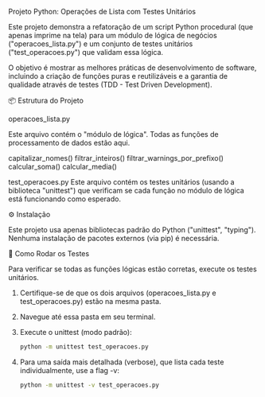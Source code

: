 Projeto Python: Operações de Lista com Testes Unitários

Este projeto demonstra a refatoração de um script Python procedural (que apenas imprime na tela) para um módulo de lógica de negócios ("operacoes_lista.py") e um conjunto de testes unitários ("test_operacoes.py") que validam essa lógica.

O objetivo é mostrar as melhores práticas de desenvolvimento de software, incluindo a criação de funções puras e reutilizáveis e a garantia de qualidade através de testes (TDD - Test Driven Development).

📦 Estrutura do Projeto

operacoes_lista.py

  Este arquivo contém o "módulo de lógica". Todas as funções de processamento de dados estão aqui.
  
capitalizar_nomes()
filtrar_inteiros()
filtrar_warnings_por_prefixo()
calcular_soma()
calcular_media()

test_operacoes.py
  Este arquivo contém os testes unitários (usando a biblioteca "unittest") que verificam se cada função no módulo de lógica está funcionando como esperado.

⚙️ Instalação

Este projeto usa apenas bibliotecas padrão do Python ("unittest", "typing"). Nenhuma instalação de pacotes externos (via pip) é necessária.

🧪 Como Rodar os Testes

Para verificar se todas as funções lógicas estão corretas, execute os testes unitários.

1.  Certifique-se de que os dois arquivos (operacoes_lista.py e test_operacoes.py) estão na mesma pasta.
2.  Navegue até essa pasta em seu terminal.
3.  Execute o unittest (modo padrão):

    ```bash
    python -m unittest test_operacoes.py
    ```

4.  Para uma saída mais detalhada (verbose), que lista cada teste individualmente, use a flag -v:

    ```bash
    python -m unittest -v test_operacoes.py
    ```
